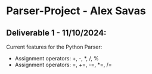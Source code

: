 # Parser-Project - Alex Savas
## Deliverable 1 - 11/10/2024:
  Current features for the Python Parser: 
  - Assignment operators: +, -, *, /, %
  - Assignment operators: =, +=, -=, *=, /=
